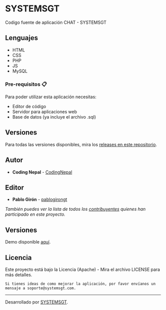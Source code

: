# SYSTEMSGT

Codigo fuente de aplicación CHAT - SYSTEMSGT

## Lenguajes

* HTML
* CSS
* PHP
* JS
* MySQL

### Pre-requisitos 📋

Para poder utilizar esta aplicación necesitas:

* Editor de código
* Servidor para aplicaciones web
* Base de datos (ya incluye el archivo .sql)

## Versiones

Para todas las versiones disponibles, mira los [releases en este repositorio](https://github.com/SYSTEMSGT/chat-app/releases).

## Autor

* **Coding Nepal** - [CodingNepal](https://www.codingnepalweb.com/)

## Editor
* **Pablo Girón** - [pablogirongt](https://github.com/pablogirongt)

_También puedes ver la lista de todos los [contribuyentes](https://github.com/SYSTEMSGT/chat-app/graphs/contributors) quíenes han participado en este proyecto._

## Versiones

Demo disponible [aquí](https://chat.systemsgt.com/).

## Licencia

Este proyecto está bajo la Licencia (Apache) - Mira el archivo LICENSE para más detalles.

```
Si tienes ideas de como mejorar la aplicación, por favor envíanos un mensaje a soporte@systemsgt.com.
```

---
Desarrollado por [SYSTEMSGT](https://github.com/systemsgt).